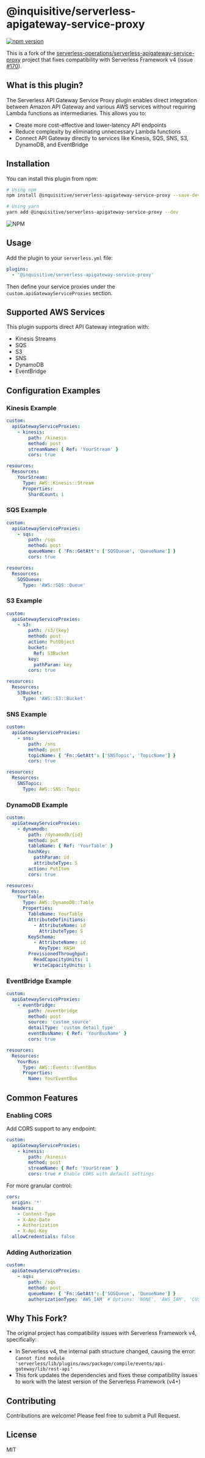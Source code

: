 # @inquisitive/serverless-apigateway-service-proxy

[![npm version](https://badge.fury.io/js/%40inquisitive%2Fserverless-apigateway-service-proxy.svg)](https://www.npmjs.com/package/@inquisitive/serverless-apigateway-service-proxy)

This is a fork of the [serverless-operations/serverless-apigateway-service-proxy](https://github.com/serverless-operations/serverless-apigateway-service-proxy) project that fixes compatibility with Serverless Framework v4 (issue [#170](https://github.com/serverless-operations/serverless-apigateway-service-proxy/issues/170)).

## What is this plugin?

The Serverless API Gateway Service Proxy plugin enables direct integration between Amazon API Gateway and various AWS services without requiring Lambda functions as intermediaries. This allows you to:

- Create more cost-effective and lower-latency API endpoints
- Reduce complexity by eliminating unnecessary Lambda functions
- Connect API Gateway directly to services like Kinesis, SQS, SNS, S3, DynamoDB, and EventBridge

## Installation

You can install this plugin from npm:

```bash
# Using npm
npm install @inquisitive/serverless-apigateway-service-proxy --save-dev

# Using yarn
yarn add @inquisitive/serverless-apigateway-service-proxy --dev
```

![NPM](https://nodei.co/npm/@inquisitive/serverless-apigateway-service-proxy.png)

## Usage

Add the plugin to your `serverless.yml` file:

```yaml
plugins:
  - '@inquisitive/serverless-apigateway-service-proxy'
```

Then define your service proxies under the `custom.apiGatewayServiceProxies` section.

## Supported AWS Services

This plugin supports direct API Gateway integration with:

- Kinesis Streams
- SQS
- S3
- SNS
- DynamoDB
- EventBridge

## Configuration Examples

### Kinesis Example

```yaml
custom:
  apiGatewayServiceProxies:
    - kinesis:
        path: /kinesis
        method: post
        streamName: { Ref: 'YourStream' }
        cors: true

resources:
  Resources:
    YourStream:
      Type: AWS::Kinesis::Stream
      Properties:
        ShardCount: 1
```

### SQS Example

```yaml
custom:
  apiGatewayServiceProxies:
    - sqs:
        path: /sqs
        method: post
        queueName: { 'Fn::GetAtt': ['SQSQueue', 'QueueName'] }
        cors: true

resources:
  Resources:
    SQSQueue:
      Type: 'AWS::SQS::Queue'
```

### S3 Example

```yaml
custom:
  apiGatewayServiceProxies:
    - s3:
        path: /s3/{key}
        method: post
        action: PutObject
        bucket:
          Ref: S3Bucket
        key:
          pathParam: key
        cors: true

resources:
  Resources:
    S3Bucket:
      Type: 'AWS::S3::Bucket'
```

### SNS Example

```yaml
custom:
  apiGatewayServiceProxies:
    - sns:
        path: /sns
        method: post
        topicName: { 'Fn::GetAtt': ['SNSTopic', 'TopicName'] }
        cors: true

resources:
  Resources:
    SNSTopic:
      Type: AWS::SNS::Topic
```

### DynamoDB Example

```yaml
custom:
  apiGatewayServiceProxies:
    - dynamodb:
        path: /dynamodb/{id}
        method: put
        tableName: { Ref: 'YourTable' }
        hashKey:
          pathParam: id
          attributeType: S
        action: PutItem
        cors: true

resources:
  Resources:
    YourTable:
      Type: AWS::DynamoDB::Table
      Properties:
        TableName: YourTable
        AttributeDefinitions:
          - AttributeName: id
            AttributeType: S
        KeySchema:
          - AttributeName: id
            KeyType: HASH
        ProvisionedThroughput:
          ReadCapacityUnits: 1
          WriteCapacityUnits: 1
```

### EventBridge Example

```yaml
custom:
  apiGatewayServiceProxies:
    - eventbridge:
        path: /eventbridge
        method: post
        source: 'custom_source'
        detailType: 'custom_detail_type'
        eventBusName: { Ref: 'YourBusName' }
        cors: true

resources:
  Resources:
    YourBus:
      Type: AWS::Events::EventBus
      Properties:
        Name: YourEventBus
```

## Common Features

### Enabling CORS

Add CORS support to any endpoint:

```yaml
custom:
  apiGatewayServiceProxies:
    - kinesis:
        path: /kinesis
        method: post
        streamName: { Ref: 'YourStream' }
        cors: true # Enable CORS with default settings
```

For more granular control:

```yaml
cors:
  origin: '*'
  headers:
    - Content-Type
    - X-Amz-Date
    - Authorization
    - X-Api-Key
  allowCredentials: false
```

### Adding Authorization

```yaml
custom:
  apiGatewayServiceProxies:
    - sqs:
        path: /sqs
        method: post
        queueName: { 'Fn::GetAtt': ['SQSQueue', 'QueueName'] }
        authorizationType: 'AWS_IAM' # Options: 'NONE', 'AWS_IAM', 'CUSTOM', 'COGNITO_USER_POOLS'
```

## Why This Fork?

The original project has compatibility issues with Serverless Framework v4, specifically:

- In Serverless v4, the internal path structure changed, causing the error: `Cannot find module 'serverless/lib/plugins/aws/package/compile/events/api-gateway/lib/rest-api'`
- This fork updates the dependencies and fixes these compatibility issues to work with the latest version of the Serverless Framework (v4+)

## Contributing

Contributions are welcome! Please feel free to submit a Pull Request.

## License

MIT
